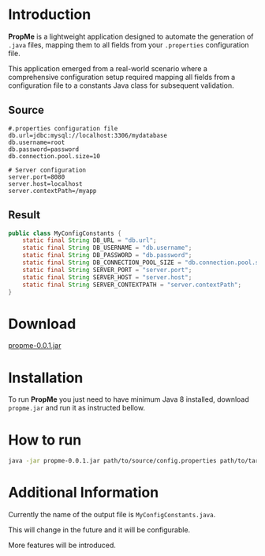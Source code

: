 # Introduction

**PropMe** is a lightweight application designed to automate the generation of `.java` files, mapping them to all fields from your `.properties` configuration file.

This application emerged from a real-world scenario where a comprehensive configuration setup required mapping all fields from a configuration file to a constants Java class for subsequent validation.

## Source

```properties
#.properties configuration file
db.url=jdbc:mysql://localhost:3306/mydatabase
db.username=root
db.password=password
db.connection.pool.size=10

# Server configuration
server.port=8080
server.host=localhost
server.contextPath=/myapp
```

## Result

```java
public class MyConfigConstants {
    static final String DB_URL = "db.url";
    static final String DB_USERNAME = "db.username";
    static final String DB_PASSWORD = "db.password";
    static final String DB_CONNECTION_POOL_SIZE = "db.connection.pool.size";
    static final String SERVER_PORT = "server.port";
    static final String SERVER_HOST = "server.host";
    static final String SERVER_CONTEXTPATH = "server.contextPath";
}

```

# Download
[propme-0.0.1.jar](https://github.com/rikkarth/propme/releases/download/0.0.1/propme-0.0.1.jar)

# Installation
To run **PropMe** you just need to have minimum Java 8 installed, download `propme.jar` and run it as instructed bellow.

# How to run

```bash
java -jar propme-0.0.1.jar path/to/source/config.properties path/to/target/folder/
```

# Additional Information

Currently the name of the output file is `MyConfigConstants.java`.

This will change in the future and it will be configurable.

More features will be introduced.
